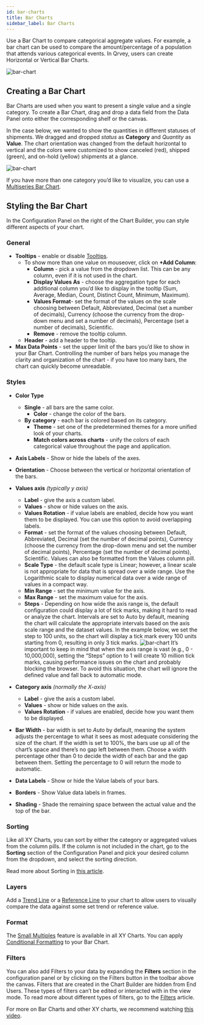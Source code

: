 ```yaml
---
id: bar-charts
title: Bar Charts
sidebar_label: Bar Charts
---
```


<div style={{textAlign: "justify"}}>

Use a Bar Chart to compare categorical aggregate values. For example, a bar chart can be used to compare the amount/percentage of a population that attends various categorical events. In Qrvey, users can create Horizontal or Vertical Bar Charts.
 
![bar-chart](https://s3.amazonaws.com/cdn.qrvey.com/documentation_assets/ui-docs/dataviews/chart-types-all/Bar/bar.png#thumbnail)
 
 
## Creating a Bar Chart
Bar Charts are used when you want to present a single value and a single category.
To create a Bar Chart, drag and drop a data field from the Data Panel onto either the corresponding shelf or the canvas.
 
In the case below, we wanted to show the quantities in different statuses of shipments.
We dragged and dropped *status* as **Category** and *Quantity* as **Value**. The chart orientation was changed from the default horizontal to vertical and the colors were customized to show canceled (red), shipped (green), and on-hold (yellow) shipments at a glance.
 
![bar-chart](https://s3.amazonaws.com/cdn.qrvey.com/documentation_assets/ui-docs/dataviews/chart-types-all/Bar/create.gif#thumbnail)
 
 
If you have more than one category you’d like to visualize, you can use a <a href="/docs/ui-docs/dataviews/chart-types/ms-bar" target="_blank">Multiseries Bar Chart</a>.
 
 
## Styling the Bar Chart
In the Configuration Panel on the right of the Chart Builder, you can style different aspects of your chart.
 
### General
* **Tooltips** - enable or disable <a href="/docs/ui-docs/dataviews/chart-builder/tooltips" target="_blank">Tooltips</a>.
   * To show more than one value on mouseover, click on **+Add Column**:
       * **Column** - pick a value from the dropdown list. This can be any column, even if it is not used in the chart.
       * **Display Values As** - choose the aggregation type for each additional column you’d like to display in the tooltip (Sum, Average, Median, Count, Distinct Count, Minimum, Maximum).
       * **Values Format**- set the format of the values on the scale choosing between Default, Abbreviated, Decimal (set a number of decimals), Currency (choose the currency from the drop-down menu and set a number of decimals), Percentage (set a number of decimals), Scientific.
       * **Remove** - remove the tooltip column.
   * **Header** - add a header to the tooltip.
* **Max Data Points** - set the upper limit of the bars you’d like to show in your Bar Chart. Controlling the number of bars helps you manage the clarity and organization of the chart - if you have too many bars, the chart can quickly become unreadable.
 
 
### Styles
* **Color Type**
   * **Single** - all bars are the same color. 
       * **Color** - change the color of the bars.
   * **By category** - each bar is colored based on its category.
       * **Theme** - set one of the predetermined themes for a more unified look of your charts.
       * **Match colors across charts** - unify the colors of each categorical value throughout the page and application.
* **Axis Labels** - Show or hide the labels of the axes.
* **Orientation** - Choose between the vertical or horizontal orientation of the bars. 
* **Values axis** *(typically y axis)*
   * **Label** - give the axis a custom label.
   * **Values** - show or hide values on the axis.
   * **Values Rotation** - if value labels are enabled, decide how you want them to be displayed. You can use this option to avoid overlapping labels.
   * **Format** - set the format of the values choosing between Default, Abbreviated, Decimal (set the number of decimal points), Currency (choose the currency from the drop-down menu and set the number of decimal points), Percentage (set the number of decimal points), Scientific. Values can also be formatted from the Values column pill.
   * **Scale Type** - the default scale type is Linear; however, a linear scale is not appropriate for data that is spread over a wide range. Use the Logarithmic scale to display numerical data over a wide range of values in a compact way.
   * **Min Range** - set the minimum value for the axis.
   * **Max Range** - set the maximum value for the axis.
   * **Steps** - Depending on how wide the axis range is, the default configuration could display a lot of tick marks, making it hard to read or analyze the chart. Intervals are set to Auto by default, meaning the chart will calculate the appropriate intervals based on the axis scale range and the dataset values. In the example below, we set the step to 100 units, so the chart will display a tick mark every 100 units starting from 0, resulting in only 3 tick marks.
   ![bar-chart](https://s3.amazonaws.com/cdn.qrvey.com/documentation_assets/ui-docs/dataviews/chart-types-all/Bar/steps-bar.gif#thumbnail)
   It’s important to keep in mind that when the axis range is vast (e.g., 0 - 10,000,000), setting the “Steps” option to 1 will create 10 million tick marks, causing performance issues on the chart and probably blocking the browser. To avoid this situation, the chart will ignore the defined value and fall back to automatic mode.<br/>
 
* **Category axis**  *(normally the X-axis)*   
   * **Label** - give the axis a custom label.
   * **Values** - show or hide values on the axis.
   * **Values Rotation** - if values are enabled, decide how you want them to be displayed.
* **Bar Width** - bar width is set to *Auto* by default, meaning the system adjusts the percentage to what it sees as most adequate considering the size of the chart. If the width is set to 100%, the bars use up all of the chart’s space and there’s no gap left between them. Choose a width percentage other than 0 to decide the width of each bar and the gap between them. Setting the percentage to 0 will return the mode to automatic.
* **Data Labels** - Show or hide the Value labels of your bars.
* **Borders** - Show Value data labels in frames.
* **Shading** - Shade the remaining space between the actual value and the top of the bar.
 
### Sorting
Like all XY Charts, you can sort by either the category or aggregated values from the column pills. If the column is not included in the chart, go to the **Sorting** section of the Configuration Panel and pick your desired column from the dropdown, and select the sorting direction.
 
Read more about Sorting in <a href="/docs/ui-docs/dataviews/chart-builder/chart-configuration/sorting" target="_blank">this article</a>. 
 
### Layers
Add a <a href="/docs/ui-docs/dataviews/chart-builder/chart-configuration/layers#trend-line" target="_blank">Trend Line</a> or a <a href="/docs/ui-docs/dataviews/chart-builder/chart-configuration/layers#reference-line" target="_blank">Reference Line</a> to your chart to allow users to visually compare the data against some set trend or reference value.
 
### Format
The <a href="/docs/ui-docs/dataviews/chart-builder/chart-configuration/format#small-multiples" target="_blank">Small Multiples</a> feature is available in all XY Charts.
You can apply <a href="/docs/ui-docs/dataviews/chart-builder/chart-configuration/format#conditional-formatting" target="_blank">Conditional Formatting</a> to your Bar Chart.
 
### Filters
You can also add Filters to your data by expanding the **Filters** section in the configuration panel or by clicking on the Filters button in the toolbar above the canvas.
Filters that are created in the Chart Builder are hidden from End Users. These types of filters can’t be edited or interacted with in the view mode. To read more about different types of filters, go to the <a href="/docs/ui-docs/dataviews/chart-builder/chart-configuration/chart-filters" target="_blank">Filters</a> article.
 
 
For more on Bar Charts and other XY charts, we recommend watching <a href="/docs/video-training/building-qrvey-sample/xychart" target="_blank">this video</a>.
 
 
 
</div>

